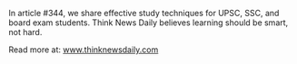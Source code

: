 In article #344, we share effective study techniques for UPSC, SSC, and board exam students. Think News Daily believes learning should be smart, not hard.

Read more at: www.thinknewsdaily.com